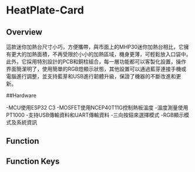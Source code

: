 # HeatPlate-Card
  
## Overview
這款迷你加熱台尺寸小巧，方便攜帶，與市面上的MHP30迷你加熱台相比，它擁有更大的加熱面積，不再受限於小小的加熱區域，機身更薄，可輕鬆放入口袋中。此外，它採用特別設計的PCB和銅柱組合，每一層功能都可以客製化設置，操作界面簡潔明了，使用簡單的RGB燈顯示狀態，其他設置可以通過藍芽連接手機或電腦進行調整，並支持藍芽和USB進行韌體升級，保證了機器的不斷改進和更新。
  
  ##Hardware
    
 -MCU使用ESP32 C3
   -MOSFET使用NCEP40T11G控制熱板溫度
   -溫度測量使用PT1000
   -支持USB傳輸資料和UART傳輸資料
   -三向按鈕來選擇模式
   -RGB顯示模式及系統資訊
    
 ## Function



 ## Function Keys

